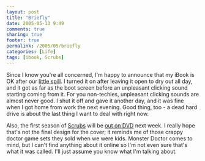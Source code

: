```yaml
---
layout: post
title: "Briefly"
date: 2005-05-13 9:49
comments: true
sharing: true
footer: true
permalink: /2005/05/briefly
categories: [Life]
tags: [ibook, Scrubs]
---
```

Since I know you're all concerned, I'm happy to announce that my iBook is OK after our <a href="/2006/04/aw-crap">little spill</a>.  I turned it on after leaving it open to dry out all day, and it got as far as the boot screen before an unpleasant clicking sound starting coming from it.  For you non-techies, unpleasant clicking sounds are almost never good.  I shut it off and gave it another day, and it was fine when I got home from work the next evening.  Good thing, too - a dead hard drive is about the last thing I want to deal with right now.

Also, the first season of <a href="http://www.nbc.com/Scrubs/index.html">Scrubs</a> will be <a href="http://www.amazon.com/exec/obidos/tg/detail/-/B00005JNEQ/ref=pm_dp_ln_d_3/002-9511358-1138436?v=glance&s=dvd">out on DVD</a> next week.  I really hope that's not the final design for the cover; it reminds me of those crappy doctor game sets they sold when we were kids.  Monster Doctor comes to mind, but I can't find anything about it online so I'm not even sure that's what it was called.  I'll just assume you know what I'm talking about.
